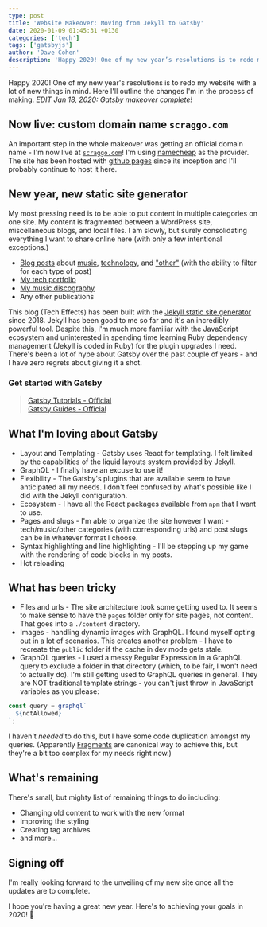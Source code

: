 ```yaml
---
type: post
title: 'Website Makeover: Moving from Jekyll to Gatsby'
date: 2020-01-09 01:45:31 +0130
categories: ['tech']
tags: ['gatsbyjs']
author: 'Dave Cohen'
description: 'Happy 2020! One of my new year’s resolutions is to redo my website with a lot of new things in mind. Here I’ll outline the changes I’m in the process of making. An important step in the whole makeover was getting an official domain name - I’m now live at scraggo.com! I’m using namecheap as the provider. The site has been hosted with github pages since its inception and I’ll…'
---
```


Happy 2020! One of my new year's resolutions is to redo my website with a lot of new things in mind. Here I'll outline the changes I'm in the process of making. _EDIT Jan 18, 2020: Gatsby makeover complete!_

## Now live: custom domain name `scraggo.com`

An important step in the whole makeover was getting an official domain name - I'm now live at [`scraggo.com`](https://www.scraggo.com)! I'm using [namecheap](https://www.namecheap.com/) as the provider. The site has been hosted with [github pages](https://pages.github.com/) since its inception and I'll probably continue to host it here.

## New year, new static site generator

My most pressing need is to be able to put content in multiple categories on one site. My content is fragmented between a WordPress site, miscellaneous blogs, and local files. I am slowly, but surely consolidating everything I want to share online here (with only a few intentional exceptions.)

- [Blog posts](/) about [music](/music), [technology](/tech), and ["other"](/other) (with the ability to filter for each type of post)
- [My tech portfolio](/tech/projects)
- [My music discography](/music/discography)
- Any other publications

This blog (Tech Effects) has been built with the [Jekyll static site generator](https://jekyllrb.com/) since 2018. Jekyll has been good to me so far and it's an incredibly powerful tool. Despite this, I'm much more familiar with the JavaScript ecosystem and uninterested in spending time learning Ruby dependency management (Jekyll is coded in Ruby) for the plugin upgrades I need. There's been a lot of hype about Gatsby over the past couple of years - and I have zero regrets about giving it a shot.

### Get started with Gatsby

> [Gatsby Tutorials - Official](https://www.gatsbyjs.org/tutorial/)  
> [Gatsby Guides - Official](https://www.gatsbyjs.org/docs/guides/)

## What I'm loving about Gatsby

- Layout and Templating - Gatsby uses React for templating. I felt limited by the capabilities of the liquid layouts system provided by Jekyll.
- GraphQL - I finally have an excuse to use it!
- Flexibility - The Gatsby's plugins that are available seem to have anticipated all my needs. I don't feel confused by what's possible like I did with the Jekyll configuration.
- Ecosystem - I have all the React packages available from `npm` that I want to use.
- Pages and slugs - I'm able to organize the site however I want - tech/music/other categories (with corresponding urls) and post slugs can be in whatever format I choose.
- Syntax highlighting and line highlighting - I'll be stepping up my game with the rendering of code blocks in my posts.
- Hot reloading

## What has been tricky

- Files and urls - The site architecture took some getting used to. It seems to make sense to have the `pages` folder only for site pages, not content. That goes into a `./content` directory.
- Images - handling dynamic images with GraphQL. I found myself opting out in a lot of scenarios. This creates another problem - I have to recreate the `public` folder if the cache in dev mode gets stale.
- GraphQL queries - I used a messy Regular Expression in a GraphQL query to exclude a folder in that directory (which, to be fair, I won't need to actually do). I'm still getting used to GraphQL queries in general. They are NOT traditional template strings - you can't just throw in JavaScript variables as you please:

```js
const query = graphql`
  ${notAllowed}
`;
```

I haven't _needed_ to do this, but I have some code duplication amongst my queries. (Apparently [Fragments](https://www.gatsbyjs.org/docs/using-graphql-fragments/) are canonical way to achieve this, but they're a bit too complex for my needs right now.)

## What's remaining

There's small, but mighty list of remaining things to do including:

- Changing old content to work with the new format
- Improving the styling
- Creating tag archives
- and more...

## Signing off

I'm really looking forward to the unveiling of my new site once all the updates are to complete.

I hope you're having a great new year. Here's to achieving your goals in 2020! 🥂
